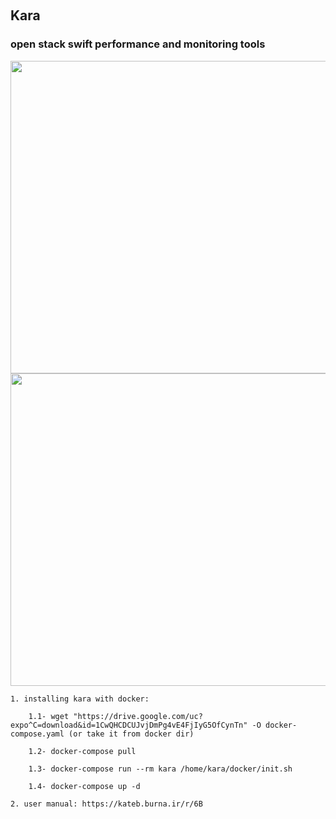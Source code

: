 ‪<h2>Kara</h2>
<h3>open stack swift performance and monitoring tools</h3>
<img src="kara_chart.gif" width="800" height="500"/>
    <img src="kara_tools.gif" width="800" height="500"/>
      
    1. installing kara with docker:
    
        1.1- wget "https://drive.google.com/uc?expo^C=download&id=1CwQHCDCUJvjDmPg4vE4FjIyG5OfCynTn" -O docker-compose.yaml (or take it from docker dir) 

        1.2- docker-compose pull

        1.3- docker-compose run --rm kara /home/kara/docker/init.sh

        1.4- docker-compose up -d

    2. user manual: https://kateb.burna.ir/r/6B

